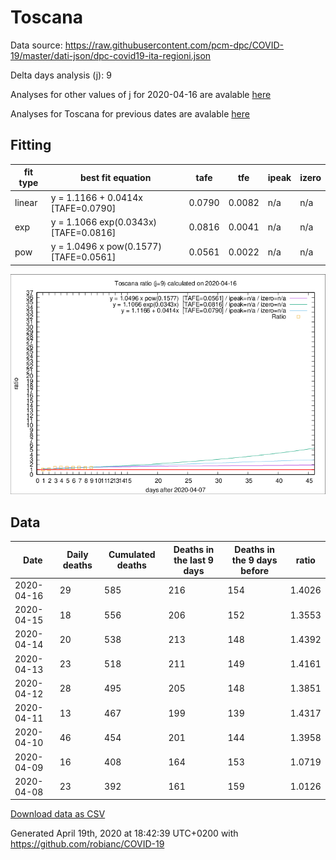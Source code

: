 # Toscana

Data source: https://raw.githubusercontent.com/pcm-dpc/COVID-19/master/dati-json/dpc-covid19-ita-regioni.json

Delta days analysis (j): 9

Analyses for other values of j for 2020-04-16 are avalable [here](../2020-04-16/README.md)

Analyses for Toscana for previous dates are avalable [here](../README.md)

## Fitting 
|fit type|best fit equation|tafe|tfe|ipeak|izero|
|-------|-----|--------|------|---|---|
|linear|y = 1.1166 + 0.0414x  [TAFE=0.0790]|0.0790|0.0082|n/a|n/a|
|exp|y = 1.1066 exp(0.0343x)  [TAFE=0.0816]|0.0816|0.0041|n/a|n/a|
|pow|y = 1.0496 x pow(0.1577)  [TAFE=0.0561]|0.0561|0.0022|n/a|n/a|

![Plot](COVID-19_toscana_j9_2020-04-16.png)

## Data
|Date|Daily deaths|Cumulated deaths|Deaths in the last 9 days|Deaths in the 9 days before|ratio|
|----|----------|-----------|-------|--------------------|-----|
|2020-04-16|29|585|216|154|1.4026|
|2020-04-15|18|556|206|152|1.3553|
|2020-04-14|20|538|213|148|1.4392|
|2020-04-13|23|518|211|149|1.4161|
|2020-04-12|28|495|205|148|1.3851|
|2020-04-11|13|467|199|139|1.4317|
|2020-04-10|46|454|201|144|1.3958|
|2020-04-09|16|408|164|153|1.0719|
|2020-04-08|23|392|161|159|1.0126|

[Download data as CSV](COVID-19_toscana_j9_2020-04-16.csv)

Generated April 19th, 2020 at 18:42:39 UTC+0200 with https://github.com/robianc/COVID-19
